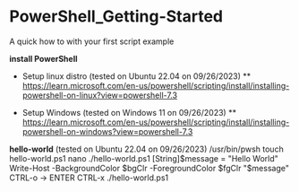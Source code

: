 # PowerShell_Getting-Started
A quick how to with your first script example

**__install PowerShell__**
* Setup linux distro (tested on Ubuntu 22.04 on 09/26/2023)
  ** https://learn.microsoft.com/en-us/powershell/scripting/install/installing-powershell-on-linux?view=powershell-7.3

- Setup Windows (tested on Windows 11 on 09/26/2023)
  ** https://learn.microsoft.com/en-us/powershell/scripting/install/installing-powershell-on-windows?view=powershell-7.3

**__hello-world__** (tested on Ubuntu 22.04 on 09/26/2023)
/usr/bin/pwsh
touch hello-world.ps1
nano ./hello-world.ps1
[String]$message = "Hello World"
Write-Host -BackgroundColor $bgClr -ForegroundColor $fgClr "$message"
CTRL-o -> ENTER
CTRL-x
./hello-world.ps1
